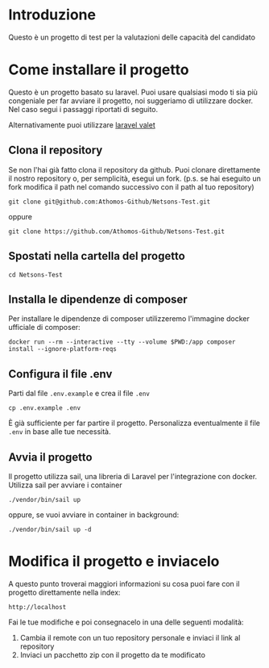 # Introduzione

Questo è un progetto di test per la valutazioni delle capacità del candidato

# Come installare il progetto

Questo è un progetto basato su laravel. Puoi usare qualsiasi modo ti sia più congeniale per far avviare il progetto,
noi suggeriamo di utilizzare docker. Nel caso segui i passaggi riportati di seguito.

Alternativamente puoi utilizzare [laravel valet](https://laravel.com/docs/10.x/valet)

## Clona il repository

Se non l'hai già fatto clona il repository da github. Puoi clonare direttamente il nostro repository o, per semplicità, esegui un fork.
(p.s. se hai eseguito un fork modifica il path nel comando successivo con il path al tuo repository)

```shell
git clone git@github.com:Athomos-Github/Netsons-Test.git
```

oppure 

```
git clone https://github.com/Athomos-Github/Netsons-Test.git
```

## Spostati nella cartella del progetto

```shell
cd Netsons-Test
```

## Installa le dipendenze di composer

Per installare le dipendenze di composer utilizzeremo l'immagine docker ufficiale di composer:

```shell
docker run --rm --interactive --tty --volume $PWD:/app composer install --ignore-platform-reqs
```

## Configura il file .env

Parti dal file `.env.example` e crea il file `.env`

```shell
cp .env.example .env
```

È già sufficiente per far partire il progetto. Personalizza eventualmente il file `.env` in base alle tue necessità.

## Avvia il progetto 

Il progetto utilizza sail, una libreria di Laravel per l'integrazione con docker.
Utilizza sail per avviare i container

``` shell
./vendor/bin/sail up
```

oppure, se vuoi avviare in container in background:

```shell
./vendor/bin/sail up -d
```

# Modifica il progetto e inviacelo

A questo punto troverai maggiori informazioni su cosa puoi fare con il progetto direttamente nella index:

```text
http://localhost
```

Fai le tue modifiche e poi consegnacelo in una delle seguenti modalità:

1. Cambia il remote con un tuo repository personale e inviaci il link al repository
2. Inviaci un pacchetto zip con il progetto da te modificato
